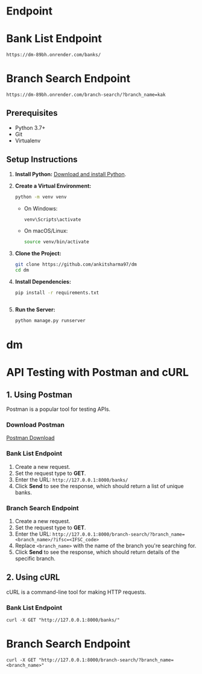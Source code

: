 # Endpoint
# Bank List Endpoint
`https://dm-89bh.onrender.com/banks/`

# Branch Search Endpoint 
`https://dm-89bh.onrender.com/branch-search/?branch_name=kak`


## Prerequisites

- Python 3.7+
- Git
- Virtualenv

## Setup Instructions

1. **Install Python:** [Download and install Python](https://www.python.org/downloads/).

2. **Create a Virtual Environment:**

    ```bash
    python -m venv venv
    ```

    - On Windows:

        ```bash
        venv\Scripts\activate
        ```

    - On macOS/Linux:

        ```bash
        source venv/bin/activate
        ```

3. **Clone the Project:**

    ```bash
    git clone https://github.com/ankitsharma97/dm
    cd dm
    ```

4. **Install Dependencies:**

    ```bash
    pip install -r requirements.txt
    ```


    ```
5. **Run the Server:**

    ```bash
    python manage.py runserver
    ```

# dm

# API Testing with Postman and cURL

## 1. Using Postman

Postman is a popular tool for testing APIs.

### Download Postman
[Postman Download](https://www.postman.com/downloads/)

### Bank List Endpoint

1. Create a new request.
2. Set the request type to **GET**.
3. Enter the URL: `http://127.0.0.1:8000/banks/`
4. Click **Send** to see the response, which should return a list of unique banks.

### Branch Search Endpoint

1. Create a new request.
2. Set the request type to **GET**.
3. Enter the URL: `http://127.0.0.1:8000/branch-search/?branch_name=<branch_name>/?ifsc=<IFSC_code>`
4. Replace `<branch_name>` with the name of the branch you're searching for.
5. Click **Send** to see the response, which should return details of the specific branch.

## 2. Using cURL

cURL is a command-line tool for making HTTP requests.


### Bank List Endpoint
`curl -X GET "http://127.0.0.1:8000/banks/"`

# Branch Search Endpoint 
`curl -X GET "http://127.0.0.1:8000/branch-search/?branch_name=<branch_name>"`

```bash